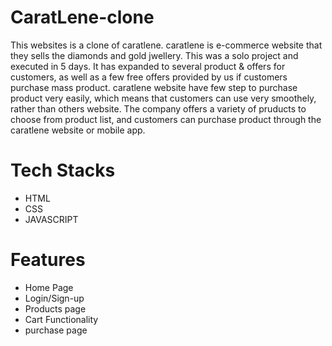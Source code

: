 # CaratLene-clone

This websites is a clone of caratlene. caratlene is e-commerce website that they sells the diamonds and gold jwellery. This was a solo project and executed in 5 days. It has expanded to several product & offers for customers, as well as a few free offers provided by us if customers purchase mass product. caratlene website have few step to purchase product very easily, which means that customers can use very smoothely, rather than others website. The company offers a variety of pruducts to choose from product list, and customers can purchase product through the caratlene website or mobile app.

<h1>Tech Stacks</h1>

<ul>
<li>HTML</li>
<li>CSS</li>
<li>JAVASCRIPT</li>
</ul>


<h1>Features</h1>

<ul>
<li>Home Page</li>
<li>Login/Sign-up</li>
<li> Products page</li>
<li>Cart Functionality</li>
<li>purchase page</li>
</ul>
